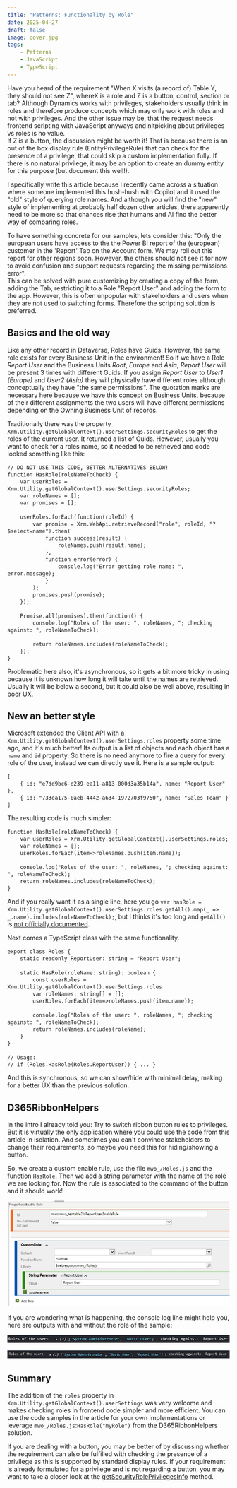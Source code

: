 ```yaml
---
title: "Patterns: Functionality by Role"
date: 2025-04-27
draft: false
image: cover.jpg
tags: 
    - Patterns
    - JavaScript
    - TypeScript
---
```


Have you heard of the requirement "When X visits (a record of) Table Y, they should not see Z", whereX is a role and Z is a button, control, section or tab? Although Dynamics works with privileges, stakeholders usually think in roles and therefore produce concepts which may only work with roles and not with privileges. And the other issue may be, that the request needs frontend scripting with JavaScript anyways and nitpicking about privileges vs roles is no value.  
If Z is a button, the discussion might be worth it! That is because there is an out of the box display rule (EntityPrivilegeRule) that can check for the presence of a privilege, that could skip a custom implementation fully. If there is no natural privilege, it may be an option to create an dummy entity for this purpose (but document this well!).

I specifically write this article because I recently came across a situation where someone implemented this hush-hush with Copilot and it used the "old" style of querying role names. And although you will find the "new" style of implementing at probably half dozen other articles, there apparently need to be more so that chances rise that humans and AI find the better way of comparing roles.

To have something concrete for our samples, lets consider this: "Only the european users have access to the the Power BI report of the (european) customer in the 'Report' Tab on the Account form. We may roll out this report for other regions soon. However, the others should not see it for now to avoid confusion and support requests regarding the missing permissions error".  
This can be solved with pure customizing by creating a copy of the form, adding the Tab, restricting it to a Role "Report User" and adding the form to the app. However, this is often unpopular with stakeholders and users when they are not used to switching forms. Therefore the scripting solution is preferred.

## Basics and the old way
Like any other record in Dataverse, Roles have Guids. However, the same role exists for every Business Unit in the environment! So if we have a Role _Report User_ and the Business Units _Root_, _Europe_ and _Asia_, _Report User_ will be present 3 times with different Guids. If you assign _Report User_ to _User1 (Europe)_ and _User2 (Asia)_ they will physically have different roles although conceptually they have "the same permissions". The quotation marks are necessary here because we have this concept on Business Units, because of their different assignments the two users will have different permissions depending on the Owning Business Unit of records.

Traditionally there was the property `Xrm.Utility.getGlobalContext().userSettings.securityRoles` to get the roles of the current user. It returned a list of Guids. However, usually you want to check for a roles name, so it needed to be retrieved and code looked something like this:

``` JS
// DO NOT USE THIS CODE, BETTER ALTERNATIVES BELOW!
function HasRole(roleNameToCheck) {
    var userRoles = Xrm.Utility.getGlobalContext().userSettings.securityRoles;
    var roleNames = [];
    var promises = [];

    userRoles.forEach(function(roleId) {
        var promise = Xrm.WebApi.retrieveRecord("role", roleId, "?$select=name").then(
            function success(result) {
                roleNames.push(result.name);
            },
            function error(error) {
                console.log("Error getting role name: ", error.message);
            }
        );
        promises.push(promise);
    });

    Promise.all(promises).then(function() {
        console.log("Roles of the user: ", roleNames, "; checking against: ", roleNameToCheck);

        return roleNames.includes(roleNameToCheck);
    });
}
```

Problematic here also, it's asynchronous, so it gets a bit more tricky in using because it is unknown how long it will take until the names are retrieved. Usually it will be below a second, but it could also be well above, resulting in poor UX.

## New an better style
Microsoft extended the Client API with a `Xrm.Utility.getGlobalContext().userSettings.roles` property some time ago, and it's much better! Its output is a list of objects and each object has a `name` and `id` property. So there is no need anymore to fire a query for every role of the user, instead we can directly use it. Here is a sample output:
``` JS
[
    { id: "e7dd9bc6-d239-ea11-a813-000d3a35b14a", name: "Report User" },
    { id: "733ea175-0aeb-4442-a634-1972703f9750", name: "Sales Team" }
]
```
The resulting code is much simpler:

``` JS
function HasRole(roleNameToCheck) {
    var userRoles = Xrm.Utility.getGlobalContext().userSettings.roles;
    var roleNames = [];
    userRoles.forEach(item=>roleNames.push(item.name));

    console.log("Roles of the user: ", roleNames, "; checking against: ", roleNameToCheck);
    return roleNames.includes(roleNameToCheck);
}
```

And if you really want it as a single line, here you go `var hasRole = Xrm.Utility.getGlobalContext().userSettings.roles.getAll().map(_ => _.name).includes(roleNameToCheck);`, but I thinks it's too long and `getAll()` is [not officially documented](https://learn.microsoft.com/en-us/power-apps/developer/model-driven-apps/clientapi/reference/collections).

Next comes a TypeScript class with the same functionality.

``` JS
export class Roles {
    static readonly ReportUser: string = "Report User";

    static HasRole(roleName: string): boolean {
        const userRoles = Xrm.Utility.getGlobalContext().userSettings.roles
        var roleNames: string[] = [];
        userRoles.forEach(item=>roleNames.push(item.name));

        console.log("Roles of the user: ", roleNames, "; checking against: ", roleNameToCheck);
        return roleNames.includes(roleName);
    }
}

// Usage:
// if (Roles.HasRole(Roles.ReportUser)) { ... }
```

And this is synchronous, so we can show/hide with minimal delay, making for a better UX than the previous solution.

## D365RibbonHelpers
In the intro I already told you: Try to switch ribbon button rules to privileges. But it is virtually the only application where you could use the code from this article in isolation. And sometimes you can't convince stakeholders to change their requirements, so maybe you need this for hiding/showing a button.

So, we create a custom enable rule, use the file `mwo_/Roles.js` and the function `HasRole`. Then we add a string parameter with the name of the role we are looking for. Now the rule is associated to the command of the button and it should work!

![](rule.jpg)

If you are wondering what is happening, the console log line might help you, here are outputs with and without the role of the sample:

![](console1.jpg)

![](console2.jpg)

## Summary
The addition of the `roles` property in `Xrm.Utility.getGlobalContext().userSettings` was very welcome and makes checking roles in frontend code simpler and more efficient. You can use the code samples in the article for your own implementations or leverage `mwo_/Roles.js`:`HasRole("myRole")` from the D365RibbonHelpers solution.

If you are dealing with a button, you may be better of by discussing whether the requirement can also be fulfilled with checking the presence of a privilege as this is supported by standard display rules. If your requirement is already formulated for a privilege and is not regarding a button, you may want to take a closer look at the [getSecurityRolePrivilegesInfo](https://learn.microsoft.com/en-us/power-apps/developer/model-driven-apps/clientapi/reference/xrm-utility/getglobalcontext/usersettings#getsecurityroleprivilegesinfo-method) method.